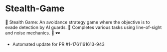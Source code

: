 # Stealth-Game
🔪 Stealth Game: An avoidance strategy game where the objective is to evade detection by AI guards. 👤 Completes various tasks using line-of-sight and noise mechanics. 🤖 🕶️


- Automated update for PR #1-1761161613-943